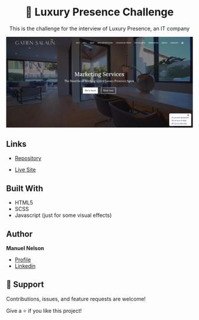 <h1 align="center">🏢 Luxury Presence Challenge</h1>

<p align="center">This is the challenge for the interview of Luxury Presence, an IT company</p>

![](/preview.png)

## Links

- [Repository](https://github.com/ManuelNelson7/real-estate-challenge)

- [Live Site](https://luxury-presence-challenge.netlify.app/)

## Built With

- HTML5
- SCSS
- Javascript (just for some visual effects)

## Author

**Manuel Nelson**

- [Profile](https://github.com/ManuelNelson7 "Manuel Nelson")
- [Linkedin](https://www.linkedin.com/in/manuelnelson7/ "Hi!")

## 🤝 Support

Contributions, issues, and feature requests are welcome!

Give a ⭐️ if you like this project!
